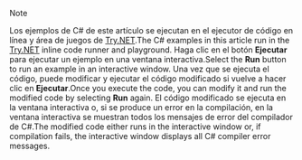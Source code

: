 
> [!NOTE]
> <span data-ttu-id="f13e6-101">Los ejemplos de C# de este artículo se ejecutan en el ejecutor de código en línea y área de juegos de [Try.NET](https://try.dot.net).</span><span class="sxs-lookup"><span data-stu-id="f13e6-101">The C# examples in this article run in the [Try.NET](https://try.dot.net) inline code runner and playground.</span></span> <span data-ttu-id="f13e6-102">Haga clic en el botón **Ejecutar** para ejecutar un ejemplo en una ventana interactiva.</span><span class="sxs-lookup"><span data-stu-id="f13e6-102">Select the **Run** button to run an example in an interactive window.</span></span> <span data-ttu-id="f13e6-103">Una vez que se ejecuta el código, puede modificar y ejecutar el código modificado si vuelve a hacer clic en **Ejecutar**.</span><span class="sxs-lookup"><span data-stu-id="f13e6-103">Once you execute the code, you can modify it and run the modified code by selecting **Run** again.</span></span> <span data-ttu-id="f13e6-104">El código modificado se ejecuta en la ventana interactiva o, si se produce un error en la compilación, en la ventana interactiva se muestran todos los mensajes de error del compilador de C#.</span><span class="sxs-lookup"><span data-stu-id="f13e6-104">The modified code either runs in the interactive window or, if compilation fails, the interactive window displays all C# compiler error messages.</span></span>  
